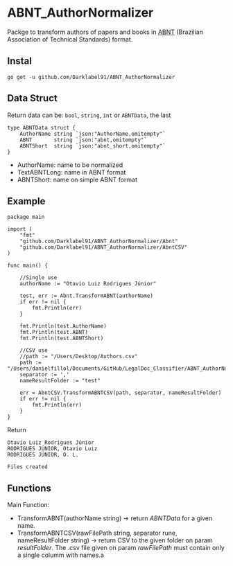 # ABNT_AuthorNormalizer
Packge to transform authors of papers and books in [ABNT](https://www.eco.unicamp.br/biblioteca/images/arquivos/pdf/NBR_6023__2002_-_Referencias.pdf) (Brazilian Association of Technical Standards) format.

## Instal
``` go get -u github.com/Darklabel91/ABNT_AuthorNormalizer ```

## Data Struct
Return data can be: ```bool```, ```string```, ```int``` or ```ABNTData```, the last
``` 
type ABNTData struct {
	AuthorName string `json:"AuthorName,omitempty"`
	ABNT       string `json:"abnt,omitempty"`
	ABNTShort  string `json:"abnt_short,omitempty"`
}
```

- AuthorName: name to be normalized
- TextABNTLong: name in ABNT format
- ABNTShort: name on simple ABNT format

## Example
``` 
package main

import (
	"fmt"
	"github.com/Darklabel91/ABNT_AuthorNormalizer/Abnt"
	"github.com/Darklabel91/ABNT_AuthorNormalizer/AbntCSV"
)

func main() {

	//Single use
	authorName := "Otavio Luiz Rodrigues Júnior"

	test, err := Abnt.TransformABNT(authorName)
	if err != nil {
		fmt.Println(err)
	}

	fmt.Println(test.AuthorName)
	fmt.Println(test.ABNT)
	fmt.Println(test.ABNTShort)

	//CSV use
	//path := "/Users/Desktop/Authors.csv"
	path := "/Users/danielfillol/Documents/GitHub/LegalDoc_Classifier/ABNT_AuthorNormalizer/CSV/authors.csv"
	separator := ','
	nameResultFolder := "test"

	err = AbntCSV.TransformABNTCSV(path, separator, nameResultFolder)
	if err != nil {
		fmt.Println(err)
	}
}
 ```
Return
``` 
Otavio Luiz Rodrigues Júnior
RODRIGUES JÚNIOR, Otavio Luiz
RODRIGUES JÚNIOR, O. L.

Files created

 ```

## Functions

Main Function:
- TransformABNT(authorName string) -> return *ABNTData* for a given name.
- TransformABNTCSV(rawFilePath string, separator rune, nameResultFolder string) -> return CSV to the given folder on param *resultFolder*. The .csv file given on param *rawFilePath* must contain only a single columm with names.a


